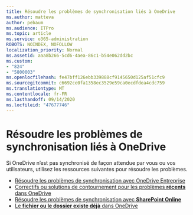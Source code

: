 ```yaml
---
title: Résoudre les problèmes de synchronisation liés à OneDrive
ms.author: matteva
author: pebaum
ms.audience: ITPro
ms.topic: article
ms.service: o365-administration
ROBOTS: NOINDEX, NOFOLLOW
localization_priority: Normal
ms.assetid: aaa8b266-5cd6-4aea-86c1-b54e062dd2bc
ms.custom:
- "824"
- "5800003"
ms.openlocfilehash: fe47bff126ebb339888cf9145650d125af51cfc9
ms.sourcegitcommit: c6692ce0fa1358ec3529e59ca0ecdfdea4cdc759
ms.translationtype: MT
ms.contentlocale: fr-FR
ms.lasthandoff: 09/14/2020
ms.locfileid: "47677746"
---
```

# <a name="fix-onedrive-sync-problems"></a>Résoudre les problèmes de synchronisation liés à OneDrive

Si OneDrive n’est pas synchronisé de façon attendue par vous ou vos utilisateurs, utilisez les ressources suivantes pour résoudre les problèmes.

- [Résoudre les problèmes de synchronisation avec OneDrive Entreprise](https://support.microsoft.com/office/207e983e-146d-404c-a994-672ef29e1f90)
- [Correctifs ou solutions de contournement pour les problèmes **récents** dans OneDrive](https://support.office.com/article/36110213-f3f6-490d-8cb7-3833539def0b)
- [Résoudre les problèmes de synchronisation avec **SharePoint Online**](https://support.office.com/article/207e983e-146d-404c-a994-672ef29e1f90)
- [Le **fichier ou le dossier existe déjà** dans OneDrive](https://support.microsoft.com/office/7b8044ad-438d-41db-bbbf-4f66b8890408)
